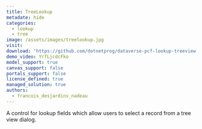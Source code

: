 ```yaml
---
title: TreeLookup
metadate: hide
categories:
  - lookup
  - tree
image: /assets/images/treelookup.jpg
visit: 
download: 'https://github.com/dotnetprog/dataverse-pcf-lookup-treeview'
demo_video: YrfLjcdcFko
model_support: true
canvas_support: false
portals_support: false
license_defined: true
managed_solution: true
authors:
  - francois_desjardins_nadeau
---
```

A  control for lookup fields which allow users to select a record from a tree view dialog.
